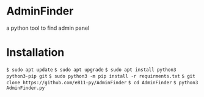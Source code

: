# AdminFinder
a python tool to find admin panel
<h1>Installation</h1>
<code>$ sudo apt update</code>
<code>$ sudo apt upgrade</code>
<code>$ sudo apt install python3 python3-pip git</code>
<code>$ sudo python3 -m pip install -r requirments.txt</code>
<code>$ git clone https://github.com/e811-py/AdminFinder</code>
<code>$ cd AdminFinder</code>
<code>$ python3 AdminFinder.py</code>

